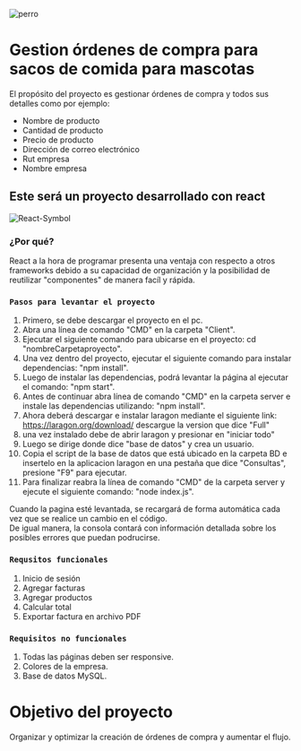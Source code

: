 ![perro](https://github.com/Jaco1416/Whathedogduin/assets/129196766/b8e8a1bd-8ddb-465f-8e02-5066eb56db65)
# Gestion órdenes de compra para sacos de comida para mascotas

El propósito del proyecto es gestionar órdenes de compra y todos sus detalles como por ejemplo:
- Nombre de producto
- Cantidad de producto
- Precio de producto
- Dirección de correo electrónico
- Rut empresa
- Nombre empresa
## Este será un proyecto desarrollado con react
![React-Symbol](https://github.com/Jaco1416/Whathedogduin/assets/129196766/cb153398-66c7-48da-85ba-ef5e28a2a8fd)
### ¿Por qué?
React a la hora de programar presenta una ventaja con respecto a otros frameworks debido a su capacidad de organización y la posibilidad de reutilizar "componentes" de manera facíl y rápida.

### `Pasos para levantar el proyecto`
1. Primero, se debe descargar el proyecto en el pc.
2. Abra una línea de comando "CMD" en la carpeta "Client".
3. Ejecutar el siguiente comando para ubicarse en el proyecto: cd "nombreCarpetaproyecto".
4. Una vez dentro del proyecto, ejecutar el siguiente comando para instalar dependencias: "npm install".
5. Luego de instalar las dependencias, podrá levantar la página al ejecutar el comando: "npm start".
6. Antes de continuar abra línea de comando "CMD" en la carpeta server e instale las dependencias utilizando: "npm install".
7. Ahora deberá descargar e instalar laragon mediante el siguiente link: https://laragon.org/download/ descargue la version que dice "Full"
8. una vez instalado debe de abrir laragon y presionar en "iniciar todo"
9. Luego se dirige donde dice "base de datos" y crea un usuario.
10. Copia el script de la base de datos que está ubicado en la carpeta BD e insertelo en la aplicacion laragon en una pestaña que dice "Consultas", presione "F9" para ejecutar.
11. Para finalizar reabra la línea de comando "CMD" de la carpeta server y ejecute el siguiente comando: "node index.js".

Cuando la pagina esté levantada, se recargará de forma automática cada vez que se realice un cambio en el código.\
De igual manera, la consola contará con información detallada sobre los posibles errores que puedan podrucirse.

### `Requsitos funcionales`
1. Inicio de sesión
2. Agregar facturas
3. Agregar productos
4. Calcular total
5. Exportar factura en archivo PDF

### `Requisitos no funcionales`

1. Todas las páginas deben ser responsive.
2. Colores de la empresa.
3. Base de datos MySQL.

# Objetivo del proyecto
Organizar y optimizar la creación de órdenes de compra y aumentar el flujo.
